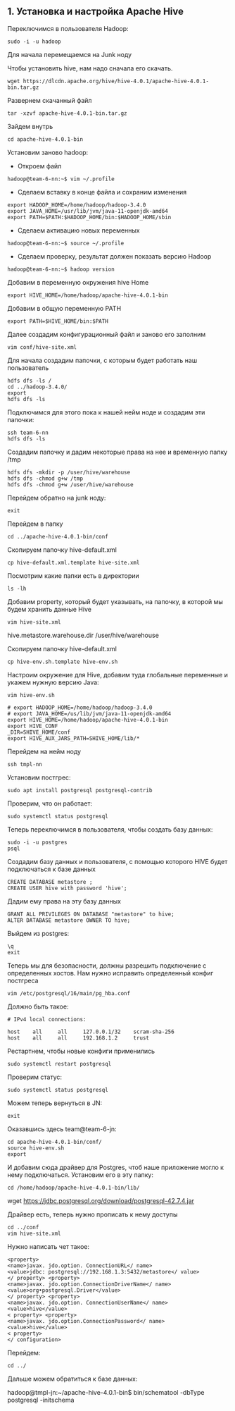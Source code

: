 ## 1. Установка и настройка Apache Hive

Переключимся в пользователя Hadoop:

```
sudo -i -u hadoop
```

Для начала перемещаемся на Junk ноду

Чтобы установить hive, нам надо сначала его скачать.
```
wget https://dlcdn.apache.org/hive/hive-4.0.1/apache-hive-4.0.1-bin.tar.gz
```

Развернем скачанный файл
```
tar -xzvf apache-hive-4.0.1-bin.tar.gz
```

Зайдем внутрь
```
cd apache-hive-4.0.1-bin
```
Установим заново hadoop:

- Откроем файл
```
hadoop@team-6-nn:~$ vim ~/.profile
```

- Сделаем вставку в конце файла и сохраним изменения
```
export HADOOP_HOME=/home/hadoop/hadoop-3.4.0
export JAVA_HOME=/usr/lib/jvm/java-11-openjdk-amd64
export PATH=$PATH:$HADOOP_HOME/bin:$HADOOP_HOME/sbin
```

- Сделаем активацию новых переменных

```
hadoop@team-6-nn:~$ source ~/.profile
```

- Сделаем проверку, pезультат должен показать версию Hadoop
```
hadoop@team-6-nn:~$ hadoop version
```


Добавим в переменную окружения hive Home
```
export HIVE_HOME=/home/hadoop/apache-hive-4.0.1-bin
```
Добавим в общую переменную PATH
```
export PATH=$HIVE_HOME/bin:$PATH
```
Далее создадим конфигурационный файл и заново его заполним
```
vim conf/hive-site.xml
```
Для начала создадим папочки, с которым будет работать наш пользователь
```
hdfs dfs -ls /
cd ../hadoop-3.4.0/
export
hdfs dfs -ls
```
Подключимся для этого пока к нашей нейм ноде и создадим эти папочки:
```
ssh team-6-nn
hdfs dfs -ls
```
Создадим папочку и дадим некоторые права на нее и временную папку /tmp
```
hdfs dfs -mkdir -p /user/hive/warehouse
hdfs dfs -chmod g+w /tmp
hdfs dfs -chmod g+w /user/hive/warehouse
```
Перейдем обратно на junk ноду:
```
exit
```
Перейдем в папку 
```
cd ../apache-hive-4.0.1-bin/conf
```
Скопируем папочку hive-default.xml
```
ср hive-default.xml.template hive-site.xml 
```
Посмотрим какие папки есть в директории
```
ls -lh
```
Добавим property, который будет указывать, на папочку, в которой мы будем хранить данные Hive
```
vim hive-site.xml
```
<property>
<name>hive.metastore.warehouse.dir</name>
<value>/user/hive/warehouse</value>
<description›Defines the rewrite policy, the valid values are those defined in RewritePolicy enum‹ description> </property>


Скопируем папочку hive-default.xml
```
cp hive-env.sh.template hive-env.sh
```
Настроим окружение для Hive, добавим туда глобальные переменные и укажем нужную версию Java:
```
vim hive-env.sh
```

```
# export HADOOP_HOME=/home/hadoop/hadoop-3.4.0
# export JAVA_HOME=/us/lib/jvm/java-11-openjdk-amd64
export HIVE_HOME=/home/hadoop/apache-hive-4.0.1-bin
export HIVE_CONF
_DIR=SHIVE_HOME/conf
export HIVE_AUX_JARS_PATH=SHIVE_HOME/lib/*
```

Перейдем на нейм ноду
```
ssh tmpl-nn
```
Установим постгрес:
 ```
sudo apt install postgresql postgresql-contrib
```
Проверим, что он работает:
```
sudo systemctl status postgresql
```
Теперь переключимся в пользователя, чтобы создать базу данных:
```
sudo -i -u postgres
psql
```
Создадим базу данных и пользователя, с помощью которого HIVE будет подключаться к базе данных

```
CREATE DATABASE metastore ;
CREATE USER hive with password 'hive';
```

Дадим ему права на эту базу данных 
``` 
GRANT ALL PRIVILEGES ON DATABASE "metastore" to hive;
ALTER DATABASE metastore OWNER TO hive;
```

Выйдем из postgres:
```
\q
exit
```

Теперь мы для безопасности, должны разрешить подключение с определенных хостов. Нам нужно исправить определенный конфиг постгреса
```
vim /etc/postgresql/16/main/pg_hba.conf
```
Должно быть такое:
```
# IPv4 local connections:

host    all     all     127.0.0.1/32    scram-sha-256
host    all     all     192.168.1.2     trust
```

Рестартнем, чтобы новые конфиги применились
```
sudo systemctl restart postgresql
```
Проверим статус:
```
sudo systemctl status postgresql
```
Можем теперь вернуться в JN:
```
exit
```
Оказавшись здесь team@team-6-jn:
```
cd apache-hive-4.0.1-bin/conf/
source hive-env.sh
export
```
И добавим сюда драйвер для Postgres, чтоб наше приложение могло к нему подключаться. Установим его в эту папку:
```
cd /home/hadoop/apache-hive-4.0.1-bin/lib/
```
wget https://jdbc.postgresql.org/download/postgresql-42.7.4.jar

Драйвер есть, теперь нужно прописать к нему доступы
```
cd ../conf
vim hive-site.xml    
```
Нужно написать чет такое:
```
<property>
<name>javax. jdo.option. ConnectionURL</ name>
<value>jdbc: postgresql://192.168.1.3:5432/metastore</ value>
</ property> <property>
<name>javax. jdo.option.ConnectionDriverName</ name>
<value>org•postgresql.Driver</value>
</ property> <property>
<name>javax. jdo.option. ConnectionUserName</ name> <value>hive</value>
< property> <property>
<name>javax. jdo.option.ConnectionPassword</ name>
<value>hive</value>
< property>
</ configuration>
```
Перейдем:
```
cd ../
```
Дальше можем обратиться к базе данных:

hadoop@tmpl-jn:~/apache-hive-4.0.1-bin$ bin/schematool -dbType postgresql -initschema
